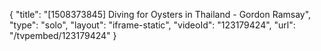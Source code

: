 {
    "title": "[1508373845] Diving for Oysters in Thailand - Gordon Ramsay",
    "type": "solo",
    "layout": "iframe-static",
    "videoId": "123179424",
    "url": "\/tvpembed\/123179424"
}